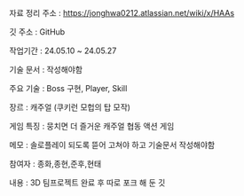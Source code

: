 자료 정리 주소 : https://jonghwa0212.atlassian.net/wiki/x/HAAs

깃 주소 : GitHub 

작업기간 : 24.05.10 ~ 24.05.27

기술 문서 : 작성해야함

주요 기술 : Boss 구현, Player, Skill

장르 : 캐주얼 (쿠키런 모헙의 탑 모작)

게임 특징 : 뭉치면 더 즐거운 캐주얼 협동 액션 게임

메모 : 솔로플레이 되도록 뜯어 고쳐야 하고 기술문서 작성해야함

참여자 : 종화,종현,준후,현태 

내용 : 3D 팀프로젝트 완료 후 따로 포크 해 둔 깃 

